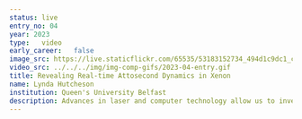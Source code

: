 ```yaml
---
status: live
entry_no: 04
year: 2023
type:   video 
early_career:   false
image_src: https://live.staticflickr.com/65535/53183152734_494d1c9dc1_c_d.jpg
video_src: ../../../img/img-comp-gifs/2023-04-entry.gif
title: Revealing Real-time Attosecond Dynamics in Xenon
name: Lynda Hutcheson
institution: Queen's University Belfast
description: Advances in laser and computer technology allow us to investigate dynamics on the attosecond (10^(-18) s) timescale&colon; the natural timescale of electronic motion. Using ARCHER2, we perform state-of-the-art simulations with the R-matrix with time-dependence (RMT) codes, treating interactions between multi-electron atoms/molecules and arbitrary laser fields.<br> The video shows how the absorption of laser light varies as a function of time and energy during ionisation of a xenon atom. Effectively, the three peaks represent the presence of ‘holes’ left by ionisation. The peaks build up as the laser ionises the xenon, but oscillate at twice the frequency of the driving field. These oscillations, through careful analysis, reveal an alternative ionisation pathway interfering with direct ionisation. These real-time studies of attosecond dynamics are only possible using massively parallel calculations on ARCHER2.
---
```

